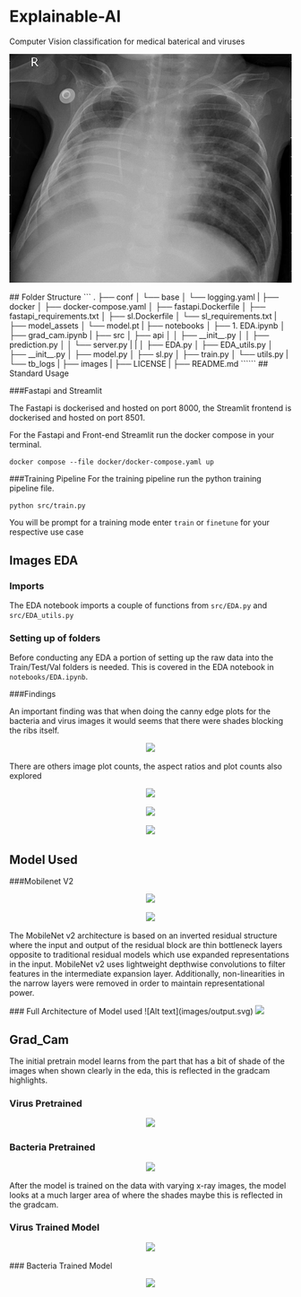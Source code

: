 # Explainable-AI
Computer Vision classification for medical baterical and viruses

<p align="center">
  <img src="images/bacteria.jpeg" />
</p>
## Folder Structure
```
.
├── conf
│   └── base
│       └── logging.yaml
|
├── docker
│   ├── docker-compose.yaml
│   ├── fastapi.Dockerfile
│   ├── fastapi_requirements.txt
│   ├── sl.Dockerfile
│   └── sl_requirements.txt
|
├── model_assets
│   └── model.pt
|
├── notebooks
│   ├── 1. EDA.ipynb
│   ├── grad_cam.ipynb
|
├── src
│   ├── api
│   │   ├── __init__.py
│   │   ├── prediction.py
│   │   └── server.py
|   |
│   ├── EDA.py
│   ├── EDA_utils.py
│   ├── __init__.py
│   ├── model.py
│   ├── sl.py
│   ├── train.py
│   └── utils.py
|
└── tb_logs
|
├── images
|
├── LICENSE
|
├── README.md
``````
## Standard Usage

<lb>

###Fastapi and Streamlit

The Fastapi is dockerised and hosted on port 8000, the Streamlit frontend is dockerised and hosted on port 8501.


For the Fastapi and Front-end Streamlit run the docker compose in your terminal.

```
docker compose --file docker/docker-compose.yaml up
```

<lb>

###Training Pipeline
For the training pipeline run the python training pipeline file.
```
python src/train.py
```

You will be prompt for a training mode enter `train` or `finetune` for your respective use case
## Images EDA

### Imports
The EDA notebook imports a couple of functions from `src/EDA.py` and `src/EDA_utils.py`

### Setting up of folders
Before conducting any EDA a portion of setting up the raw data into the Train/Test/Val folders is needed. This is covered in the EDA notebook in `notebooks/EDA.ipynb`. 


###Findings

An important finding was that when doing the canny edge plots for the bacteria and virus images it would seems that there were shades blocking the ribs itself.

<p align="center">
  <img src="images/canny_edge.png" />
</p>

There are others image plot counts, the aspect ratios and plot counts also explored

<p align="center">
  <img src="images/plot_counts.png" />
</p>

<p align="center">
  <img src="images/aspect_ratio.png" />
</p>

<p align="center">
  <img src="images/image_sizes.png" />
</p>

## Model Used



###Mobilenet V2

<p align="center">
  <img src="images/mobilenet_v2_1.png" />
</p>

<p align="center">
  <img src="images/mobilenet_v2_2.png" />
</p>


The MobileNet v2 architecture is based on an inverted residual structure where the input and output of the residual block are thin bottleneck layers opposite to traditional residual models which use expanded representations in the input. MobileNet v2 uses lightweight depthwise convolutions to filter features in the intermediate expansion layer. Additionally, non-linearities in the narrow layers were removed in order to maintain representational power.

<lb>
### Full Architecture of Model used
![Alt text](images/output.svg)
<img src="images/output.svg">

## Grad_Cam

The initial pretrain model learns from the part that has a bit of shade of the images when shown clearly in the eda, this is reflected in the gradcam highlights.

### Virus Pretrained
<p align="center">
  <img src="images/gradcam1.png" />
</p>

### Bacteria Pretrained
<p align="center">
  <img src="images/gradcam2.png" />
</p>

After the model is trained on the data with varying x-ray images, the model looks at a much larger area of where the shades maybe this is reflected in the gradcam.

### Virus Trained Model
<p align="center">
  <img src="images/gradcam3.png" />
</p>
### Bacteria Trained Model
<p align="center">
  <img src="images/gradcam4.png" />
</p>